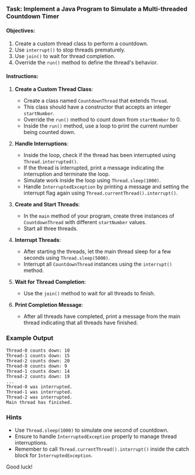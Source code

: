 ### Task: Implement a Java Program to Simulate a Multi-threaded Countdown Timer

#### Objectives:
1. Create a custom thread class to perform a countdown.
2. Use `interrupt()` to stop threads prematurely.
3. Use `join()` to wait for thread completion.
4. Override the `run()` method to define the thread's behavior.

#### Instructions:
1. **Create a Custom Thread Class**:
    - Create a class named `CountdownThread` that extends `Thread`.
    - This class should have a constructor that accepts an integer `startNumber`.
    - Override the `run()` method to count down from `startNumber` to 0.
    - Inside the `run()` method, use a loop to print the current number being counted down.

2. **Handle Interruptions**:
    - Inside the loop, check if the thread has been interrupted using `Thread.interrupted()`.
    - If the thread is interrupted, print a message indicating the interruption and terminate the loop.
    - Simulate work inside the loop using `Thread.sleep(1000)`.
    - Handle `InterruptedException` by printing a message and setting the interrupt flag again using `Thread.currentThread().interrupt()`.

3. **Create and Start Threads**:
    - In the `main` method of your program, create three instances of `CountdownThread` with different `startNumber` values.
    - Start all three threads.

4. **Interrupt Threads**:
    - After starting the threads, let the main thread sleep for a few seconds using `Thread.sleep(5000)`.
    - Interrupt all `CountdownThread` instances using the `interrupt()` method.

5. **Wait for Thread Completion**:
    - Use the `join()` method to wait for all threads to finish.

6. **Print Completion Message**:
    - After all threads have completed, print a message from the main thread indicating that all threads have finished.

### Example Output
```
Thread-0 counts down: 10
Thread-1 counts down: 15
Thread-2 counts down: 20
Thread-0 counts down: 9
Thread-1 counts down: 14
Thread-2 counts down: 19
...
Thread-0 was interrupted.
Thread-1 was interrupted.
Thread-2 was interrupted.
Main thread has finished.
```

### Hints
- Use `Thread.sleep(1000)` to simulate one second of countdown.
- Ensure to handle `InterruptedException` properly to manage thread interruptions.
- Remember to call `Thread.currentThread().interrupt()` inside the catch block for `InterruptedException`.

Good luck!
